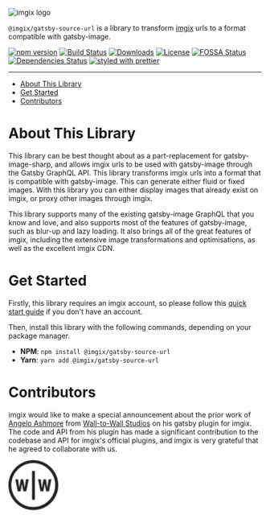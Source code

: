 <!-- ix-docs-ignore -->

![imgix logo](https://assets.imgix.net/sdk-imgix-logo.svg)

`@imgix/gatsby-source-url` is a library to transform [imgix](https://www.imgix.com/) urls to a format compatible with gatsby-image.

[![npm version](https://img.shields.io/npm/v/@imgix/gatsby-source-url.svg)](https://www.npmjs.com/package/@imgix/gatsby-source-url)
[![Build Status](https://travis-ci.org/imgix/gatsby.svg?branch=main)](https://travis-ci.org/imgix/gatsby)
[![Downloads](https://img.shields.io/npm/dm/@imgix/gatsby-source-url.svg)](https://www.npmjs.com/package/@imgix/gatsby-source-url)
[![License](https://img.shields.io/npm/l/@imgix/gatsby-source-url)](https://github.com/imgix/@imgix/gatsby-source-url/blob/master/LICENSE)
[![FOSSA Status](https://app.fossa.com/api/projects/git%2Bgithub.com%2Fimgix%2Fgatsby.svg?type=shield)](https://app.fossa.com/projects/git%2Bgithub.com%2Fimgix%2Fgatsby?ref=badge_shield)
[![Dependencies Status](https://david-dm.org/imgix/@imgix/gatsby-source-url.svg)](https://david-dm.org/imgix/@imgix/gatsby-source-url)
[![styled with prettier](https://img.shields.io/badge/styled_with-prettier-ff69b4.svg)](https://github.com/prettier/prettier)

---

<!-- /ix-docs-ignore -->

<!-- NB: Run `npx markdown-toc README.md --maxdepth 4 | sed -e 's/[[:space:]]\{2\}/    /g' | pbcopy` to generate TOC and copy to clipboard :) -->

<!-- prettier-ignore-start -->

- [About This Library](#about-this-library)
- [Get Started](#get-started)
- [Contributors](#contributors)


<!-- prettier-ignore-end -->

# About This Library

This library can be best thought about as a part-replacement for gatsby-image-sharp, and allows imgix urls to be used with gatsby-image through the Gatsby GraphQL API. This library transforms imgix urls into a format that is compatible with gatsby-image. This can generate either fluid or fixed images. With this library you can either display images that already exist on imgix, or proxy other images through imgix.

This library supports many of the existing gatsby-image GraphQL that you know and love, and also supports most of the features of gatsby-image, such as blur-up and lazy loading. It also brings all of the great features of imgix, including the extensive image transformations and optimisations, as well as the excellent imgix CDN.

# Get Started

Firstly, this library requires an imgix account, so please follow this [quick start guide](https://docs.imgix.com/setup/quick-start) if you don't have an account.

Then, install this library with the following commands, depending on your package manager.

- **NPM**: `npm install @imgix/gatsby-source-url`
- **Yarn**: `yarn add @imgix/gatsby-source-url`

# Contributors

imgix would like to make a special announcement about the prior work of [Angelo Ashmore](https://github.com/angeloashmore) from [Wall-to-Wall Studios](https://www.walltowall.com/) on his gatsby plugin for imgix. The code and API from his plugin has made a significant contribution to the codebase and API for imgix's official plugins, and imgix is very grateful that he agreed to collaborate with us.

<img src="./assets/wall-to-wall-logo.svg" height="100" alt="Wall-to-Wall Studios Logo">
